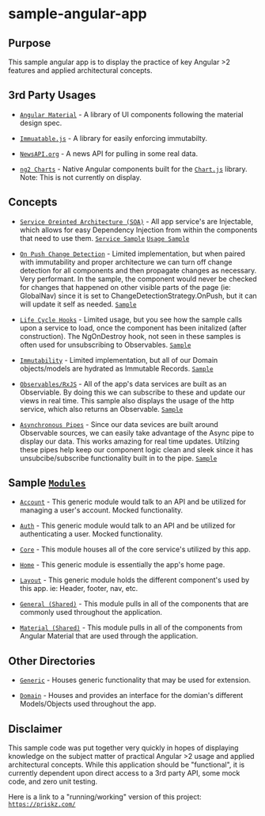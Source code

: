 # sample-angular-app

## Purpose

This sample angular app is to display the practice of key Angular >2 features and applied architectural concepts.

## 3rd Party Usages

* [```Angular Material```](https://material.angular.io/) - A library of UI components following the material design spec.

* [```Immuatable.js```](https://facebook.github.io/immutable-js/) - A library for easily enforcing immutabilty.

* [```NewsAPI.org```](https://newsapi.org/) - A news API for pulling in some real data.

* [```ng2 Charts```](https://github.com/valor-software/ng2-charts) - Native Angular components built for the [```Chart.js```](https://www.chartjs.org/) library. Note: This is not currently on display.

## Concepts

* [```Service Oreinted Architecture (SOA)```](https://en.wikipedia.org/wiki/Service-oriented_architecture) - All app service's are Injectable, which allows for easy Dependency Injection from within the components that need to use them. [```Service Sample```](https://github.com/priskz/sample-angular-app/blob/master/app/angular/web/src/app/core/service/news.ts) [```Usage Sample```](https://github.com/priskz/sample-angular-app/blob/master/app/angular/web/src/app/home/home.component.ts)

* [```On Push Change Detection```](https://angular.io/api/core/ChangeDetectionStrategy) - Limited implementation, but when paired with immutability and proper architecture we can turn off change detection for all components and then propagate changes as necessary. Very performant. In the sample, the component would never be checked for changes that happened on other visible parts of the page (ie: GlobalNav) since it is set to ChangeDetectionStrategy.OnPush, but it can will update it self as needed. [```Sample```](https://github.com/priskz/sample-angular-app/blob/master/app/angular/web/src/app/account/details.component.ts) 

* [```Life Cycle Hooks```](https://angular.io/guide/lifecycle-hooks) - Limited usage, but you see how the sample calls upon a service to load, once the component has been initalized (after construction). The NgOnDestroy hook, not seen in these samples is often used for unsubscribing to Observables. [```Sample```](https://github.com/priskz/sample-angular-app/blob/master/app/angular/web/src/app/home/home.component.ts)

* [```Immutability```](https://en.wikipedia.org/wiki/Immutable_object) - Limited implementation, but all of our Domain objects/models are hydrated as Immutable Records. [```Sample```](https://github.com/priskz/sample-angular-app/blob/master/app/angular/web/src/app/domain/news.ts) 

* [```Observables/RxJS```](https://angular.io/guide/observables) - All of the app's data services are built as an Observiable. By doing this we can subscribe to these and update our views in real time. This sample also displays the usage of the http service, which also returns an Observable. [```Sample```](https://github.com/priskz/sample-angular-app/blob/master/app/angular/web/src/app/core/service/news.ts) 

* [```Asynchronous Pipes```](https://angular.io/guide/pipes#pure-and-impure-pipes) - Since our data sevices are built around Observable sources, we can easily take advantage of the Async pipe to display our data. This works amazing for real time updates. Utilzing these pipes help keep our component logic clean and sleek since it has unsubcibe/subscribe functionality built in to the pipe. [```Sample```](https://github.com/priskz/sample-angular-app/blob/master/app/angular/web/src/app/home/home.component.html) 

## Sample [```Modules```](https://angular.io/guide/ngmodules)

* [```Account```](https://github.com/priskz/sample-angular-app/tree/master/app/angular/web/src/app/account) - This generic module would talk to an API and be utilized for managing a user's account. Mocked functionality.

* [```Auth```](https://github.com/priskz/sample-angular-app/tree/master/app/angular/web/src/app/auth) - This generic module would talk to an API and be utilized for authenticating a user. Mocked functionality.

* [```Core```](https://github.com/priskz/sample-angular-app/tree/master/app/angular/web/src/app/core) - This module houses all of the core service's utilized by this app.

* [```Home```](https://github.com/priskz/sample-angular-app/tree/master/app/angular/web/src/app/home) - This generic module is essentially the app's home page.

* [```Layout```](https://github.com/priskz/sample-angular-app/tree/master/app/angular/web/src/app/layout) - This generic module holds the different component's used by this app. ie: Header, footer, nav, etc.

* [```General (Shared)```](https://github.com/priskz/sample-angular-app/tree/master/app/angular/web/src/app/shared) - This module pulls in all of the components that are commonly used throughout the application.

* [```Material (Shared)```](https://github.com/priskz/sample-angular-app/tree/master/app/angular/web/src/app/shared) - This module pulls in all of the components from Angular Material that are used through the application.

## Other Directories

* [```Generic```](https://github.com/priskz/sample-angular-app/tree/master/app/angular/web/src/app/generic) - Houses generic functionality that may be used for extension.

* [```Domain```](https://github.com/priskz/sample-angular-app/tree/master/app/angular/web/src/app/domain) - Houses and provides an interface for the domian's different Models/Objects used throughout the app.

## Disclaimer

This sample code was put together very quickly in hopes of displaying knowledge on the subject matter of practical Angular >2 usage and applied architectural concepts. While this application should be "functional", it is currently dependent upon direct access to a 3rd party API, some mock code, and zero unit testing. 

Here is a link to a "running/working" version of this project: [```https://priskz.com/```](https://priskz.com/)